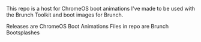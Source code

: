 This repo is a host for ChromeOS boot animations I've made to be used with the Brunch Toolkit and boot images for Brunch.

Releases are ChromeOS Boot Animations
Files in repo are Brunch Bootsplashes
